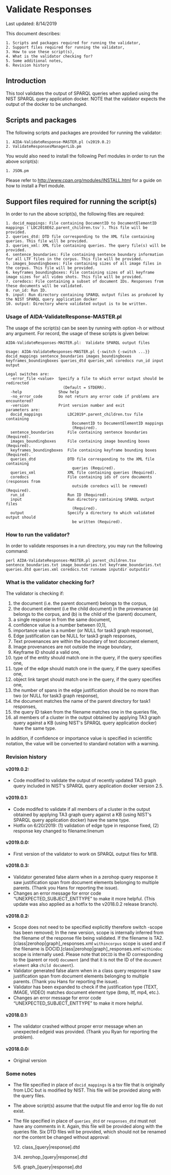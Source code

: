 # Validate Responses

Last updated: 8/14/2019

This document describes:

	1. Scripts and packages required for running the validator,
	2. Support files required for running the validator,
	3. How to use these script(s),
	4. What is the validator checking for?
	5. Some additional notes,
	6. Revision history
	
## Introduction

This tool validates the output of SPARQL queries when applied using the NIST SPARQL query application docker. NOTE that the validator expects the output of the docker to be unchanged.

## Scripts and packages

The following scripts and packages are provided for running the validator:

	1. AIDA-ValidateResponse-MASTER.pl (v2019.0.2)
	2. ValidateResponsesManagerLib.pm
	
You would also need to install the following Perl modules in order to run the above script(s):

	1. JSON.pm
	
Please refer to http://www.cpan.org/modules/INSTALL.html for a guide on how to install a Perl module.

## Support files required for running the script(s)

In order to run the above script(s), the following files are required:

	1. docid_mappings: File containing DocumentID to DocumentElementID mappings (`LDC2018E62.parent_children.tsv`). This file will be provided.
	2. queries_dtd: DTD file corresponding to the XML file containing queries. This file will be provided.
	3. queries_xml: XML file containing queries. The query file(s) will be provided.
	4. sentence_boundaries: File containing sentence boundary information for all LTF files in the corpus. This file will be provided.
	5. images_boundingboxes: File containing sizes of all image files in the corpus. This file will be provided.
	6. keyframes_boundingboxes: File containing sizes of all keyframe image sizes for all video shots. This file will be provided.
	7. coredocs: File containing a subset of document IDs. Responses from these documents will be validated.
	8. run_id: Run ID.
	9. input: Run directory containing SPARQL output files as produced by the NIST SPARQL query application docker
	10. output: Directory where validated output is to be written.
	
### Usage of AIDA-ValidateResponse-MASTER.pl

The usage of the script(s) can be seen by running with option -h or without any argument. For record, the usage of these scripts is given below:

~~~
AIDA-ValidateResponses-MASTER.pl:  Validate SPARQL output files

Usage: AIDA-ValidateResponses-MASTER.pl {-switch {-switch ...}} docid_mappings sentence_boundaries images_boundingboxes keyframes_boundingboxes queries_dtd queries_xml coredocs run_id input output

Legal switches are:
  -error_file <value>  Specify a file to which error output should be redirected
                         (Default = STDERR).
  -help                Show help
  -no_error_code       Do not return any error code if problems are encountered?
  -version             Print version number and exit
parameters are:
  docid_mappings           LDC2019*.parent_children.tsv file containing
                             DocumentID to DocumentElementID mappings
                             (Required).
  sentence_boundaries      File containing sentence boundaries (Required).
  images_boundingboxes     File containing image bounding boxes (Required).
  keyframes_boundingboxes  File containing keyframe bounding boxes (Required).
  queries_dtd              DTD file corresponding to the XML file containing
                             queries (Required).
  queries_xml              XML file containing queries (Required).
  coredocs                 File containing ids of core documents (responses from
                             outside coredocs will be removed) (Required).
  run_id                   Run ID (Required).
  input                    Run directory containing SPARQL output files
                             (Required).
  output                   Specify a directory to which validated output should
                             be written (Required).
~~~

### How to run the validator?

In order to validate responses in a run directory, you may run the following command:

~~~
perl AIDA-ValidateResponses-MASTER.pl parent_children.tsv sentence_boundaries.txt image_boundaries.txt keyframe_boundaries.txt queries.dtd queries.xml coredocs.txt runname inputdir outputdir
~~~

### What is the validator checking for?

The validator is checking if:
  1. the document (i.e. the parent document) belongs to the corpus,
  2. the document element (i.e the child document) in the provenance (a) belongs to the corpus, and (b) is the child of the (parent) document,
  3. a single response in from the same document,
  4. confidence value is a number between (0,1],
  5. importance value is a number (or NULL for task3 graph response),
  6. Edge justification can be NULL for task3 graph responses,
  7. Text provenances are within the boundary of text document element,
  8. Image provenances are not outside the image boundary,
  9. Keyframe ID should a valid one,
  10. type of the entity should match one in the query, if the query specifies one,
  11. type of the edge should match one in the query, if the query specifies one,
  12. object link target should match one in the query, if the query specifies one,
  13. the number of spans in the edge justification should be no more than two (or NULL for task3 graph response),
  14. the document matches the name of the parent directory for task1 responses,
  15. the query ID taken from the filename matches one in the queries file,
  16. all members of a cluster in the output obtained by applying TA3 graph query against a KB (using NIST's SPARQL query application docker) have the same type.

In addition, if confidence or importance value is specified in scientific notation, the value will be converted to standard notation with a warning.

### Revision history

#### v2019.0.2:
- Code modified to validate the output of recently updated TA3 graph query included in NIST's SPARQL query application docker version 2.5.

#### v2019.0.1:
- Code modifed to validate if all members of a cluster in the output obtained by applying TA3 graph query against a KB (using NIST's SPARQL query application docker) have the same type.
- Hotfix on 6/20/2019: (1) validation of edge type in response fixed, (2) response key changed to filename:linenum

#### v2019.0.0:
- First version of the validator to work on SPARQL output files for M18.

#### v2018.0.3:
- Validator generated false alarm when in a zerohop query response it saw justification span from document elements belonging to multiple parents. (Thank you Hans for reporting the issue).
- Changes an error message for error code “UNEXPECTED_SUBJECT_ENTTYPE” to make it more helpful. (This update was also applied as a hotfix to the v2018.0.2 release branch).

#### v2018.0.2:
- Scope does not need to be specified explicitly therefore switch -scope has been removed; In the new version, scope is internally inferred from the filename of the response file being validated. If the filename is TA2.[class|zerohop|graph]_responses.xml `withincorpus` scope is used and if the filename is DOCID.[class|zerohop|graph]_responses.xml `withindoc` scope is internally used. Please note that `DOCID` is the ID corresponding to the (parent or root) `document` (and that it is not the ID of the `document element` aka `child document`).
- Validator generated false alarm when in a class query response it saw justification span from document elements belonging to multiple parents. (Thank you Hans for reporting the issue).
- Validator has been expanded to check if the justification type (TEXT, IMAGE, VIDEO) matches document element type (bmp, ltf, mp4, etc.).
- Changes an error message for error code “UNEXPECTED_SUBJECT_ENTTYPE” to make it more helpful.

#### v2018.0.1:
- The validator crashed without proper error message when an unexpected edgeid was provided. (Thank you Ryan for reporting the problem).

#### v2018.0.0:
- Original version

### Some notes

- The file specified in place of `docid_mappings` is a tsv file that is originally from LDC but is modified by NIST. This file will be provided along with the query files.
- The above script(s) assume that the output file and error log file do not exist.
- The file specified in place of `queries_dtd` or `responses_dtd` must not have any comments in it. Again, this file will be provided along with the queries file. Six DTD files will be provided, which should not be renamed nor the content be changed without approval:

	1/2. class_[query|response].dtd

	3/4. zerohop_[query|response].dtd

	5/6. graph_[query|response].dtd
